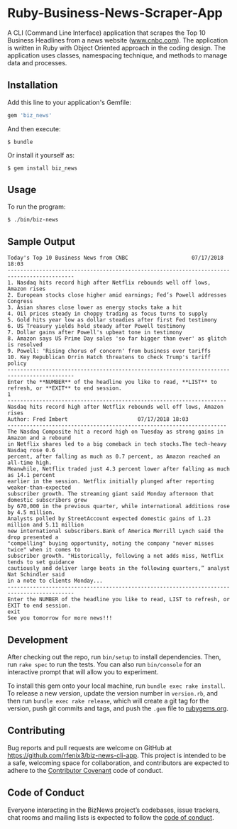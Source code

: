 # Ruby-Business-News-Scraper-App
A CLI (Command Line Interface) application that scrapes the Top 10 Business Headlines from a news website (www.cnbc.com). The application is written in Ruby with Object Oriented approach in the coding design. The application uses classes, namespacing technique, and methods to manage data and processes.

## Installation

Add this line to your application's Gemfile:

```ruby
gem 'biz_news'
```

And then execute:

    $ bundle

Or install it yourself as:

    $ gem install biz_news

## Usage

To run the program:

    $ ./bin/biz-news


## Sample Output
```
Today's Top 10 Business News from CNBC                    07/17/2018 18:03
-------------------------------------------------------------------------------------------
1. Nasdaq hits record high after Netflix rebounds well off lows, Amazon rises
2. European stocks close higher amid earnings; Fed’s Powell addresses Congress
3. Asian shares close lower as energy stocks take a hit
4. Oil prices steady in choppy trading as focus turns to supply
5. Gold hits year low as dollar steadies after first Fed testimony
6. US Treasury yields hold steady after Powell testimony
7. Dollar gains after Powell's upbeat tone in testimony
8. Amazon says US Prime Day sales 'so far bigger than ever' as glitch is resolved
9. Powell: 'Rising chorus of concern' from business over tariffs
10. Key Republican Orrin Hatch threatens to check Trump's tariff policy
-------------------------------------------------------------------------------------------
Enter the **NUMBER** of the headline you like to read, **LIST** to refresh, or **EXIT** to end session.
1
---------------------------------------------------------------------
Nasdaq hits record high after Netflix rebounds well off lows, Amazon rises
Author: Fred Imbert                      07/17/2018 18:03
---------------------------------------------------------------------
The Nasdaq Composite hit a record high on Tuesday as strong gains in Amazon and a rebound
in Netflix shares led to a big comeback in tech stocks.The tech-heavy Nasdaq rose 0.6 
percent, after falling as much as 0.7 percent, as Amazon reached an all-time high. 
Meanwhile, Netflix traded just 4.3 percent lower after falling as much as 14.1 percent 
earlier in the session. Netflix initially plunged after reporting weaker-than-expected 
subscriber growth. The streaming giant said Monday afternoon that domestic subscribers grew
by 670,000 in the previous quarter, while international additions rose by 4.5 million. 
Analysts polled by StreetAccount expected domestic gains of 1.23 million and 5.11 million 
new international subscribers.Bank of America Merrill Lynch said the drop presented a 
"compelling" buying opportunity, noting the company "never misses twice" when it comes to 
subscriber growth. "Historically, following a net adds miss, Netflix tends to set guidance 
cautiously and deliver large beats in the following quarters,” analyst Nat Schindler said 
in a note to clients Monday... 
-------------------------------------------------------------------------------------------
Enter the NUMBER of the headline you like to read, LIST to refresh, or EXIT to end session.
exit
See you tomorrow for more news!!!
```
## Development

After checking out the repo, run `bin/setup` to install dependencies. Then, run `rake spec` to run the tests. You can also run `bin/console` for an interactive prompt that will allow you to experiment.

To install this gem onto your local machine, run `bundle exec rake install`. To release a new version, update the version number in `version.rb`, and then run `bundle exec rake release`, which will create a git tag for the version, push git commits and tags, and push the `.gem` file to [rubygems.org](https://rubygems.org).

## Contributing

Bug reports and pull requests are welcome on GitHub at https://github.com/rfenix3/biz-news-cli-app. This project is intended to be a safe, welcoming space for collaboration, and contributors are expected to adhere to the [Contributor Covenant](http://contributor-covenant.org) code of conduct.

## Code of Conduct

Everyone interacting in the BizNews project’s codebases, issue trackers, chat rooms and mailing lists is expected to follow the [code of conduct](https://github.com/rfenix3/biz-news-cli-app/blob/master/CODE_OF_CONDUCT.md).
                                                                                                    

